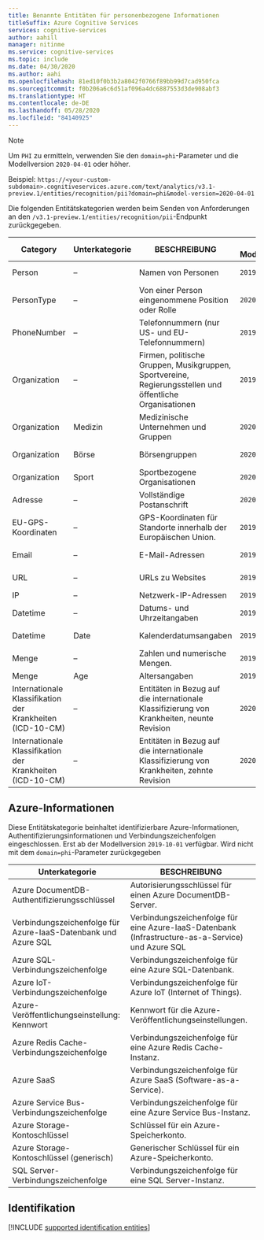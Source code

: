 ```yaml
---
title: Benannte Entitäten für personenbezogene Informationen
titleSuffix: Azure Cognitive Services
services: cognitive-services
author: aahill
manager: nitinme
ms.service: cognitive-services
ms.topic: include
ms.date: 04/30/2020
ms.author: aahi
ms.openlocfilehash: 81ed10f0b3b2a8042f0766f89bb99d7cad950fca
ms.sourcegitcommit: f0b206a6c6d51af096a4dc6887553d3de908abf3
ms.translationtype: HT
ms.contentlocale: de-DE
ms.lasthandoff: 05/28/2020
ms.locfileid: "84140925"
---
```

> [!NOTE]
> Um `PHI` zu ermitteln, verwenden Sie den `domain=phi`-Parameter und die Modellversion `2020-04-01` oder höher.
>
> Beispiel: `https://<your-custom-subdomain>.cognitiveservices.azure.com/text/analytics/v3.1-preview.1/entities/recognition/pii?domain=phi&model-version=2020-04-01`
 
Die folgenden Entitätskategorien werden beim Senden von Anforderungen an den `/v3.1-preview.1/entities/recognition/pii`-Endpunkt zurückgegeben.

| Category   | Unterkategorie | BESCHREIBUNG                          | Ab Modellversion | Notizen |
|------------|-------------|--------------------------------------|------------------------|---|
| Person     | –         | Namen von Personen  | `2019-10-01`  | Wird auch mit `domain=phi`zurückgegeben |
| PersonType | –         | Von einer Person eingenommene Position oder Rolle | `2020-02-01` | |
| PhoneNumber | – | Telefonnummern (nur US- und EU-Telefonnummern) | `2019-10-01` | Wird auch mit `domain=phi` zurückgegeben |
|Organization  | – | Firmen, politische Gruppen, Musikgruppen, Sportvereine, Regierungsstellen und öffentliche Organisationen  | `2019-10-01` | Nationalitäten und Religionen werden in diesem Entitätstyp nicht berücksichtigt.  |
|Organization | Medizin | Medizinische Unternehmen und Gruppen | `2020-04-01` | Wird auch mit `domain=phi`zurückgegeben |
|Organization | Börse | Börsengruppen | `2020-04-01` | Wird auch mit `domain=phi`zurückgegeben |
| Organization | Sport | Sportbezogene Organisationen | `2020-04-01` | Wird auch mit `domain=phi`zurückgegeben |
| Adresse | – | Vollständige Postanschrift  | `2020-04-01` | Wird auch mit `domain=phi`zurückgegeben |
| EU-GPS-Koordinaten | – | GPS-Koordinaten für Standorte innerhalb der Europäischen Union.  | `2019-10-01` |  |
| Email | – | E-Mail-Adressen | `2019-10-01` | Wird auch mit `domain=phi`zurückgegeben   |
| URL | – | URLs zu Websites | `2019-10-01` | Wird auch mit `domain=phi`zurückgegeben |
| IP | – | Netzwerk-IP-Adressen | `2019-10-01` | |
| Datetime | – | Datums- und Uhrzeitangaben | `2019-10-01` |  | 
| Datetime | Date | Kalenderdatumsangaben | `2019-10-01` | Wird auch mit `domain=phi`zurückgegeben |
| Menge | – | Zahlen und numerische Mengen. | `2019-10-01` |  |
| Menge | Age | Altersangaben | `2019-10-01` | | |
| Internationale Klassifikation der Krankheiten (ICD-10-CM) | – | Entitäten in Bezug auf die internationale Klassifizierung von Krankheiten, neunte Revision   | `2020-04-01` | Wird auch mit `domain=phi`zurückgegeben |
| Internationale Klassifikation der Krankheiten (ICD-10-CM) | – | Entitäten in Bezug auf die internationale Klassifizierung von Krankheiten, zehnte Revision    | `2020-04-01` | Wird auch mit `domain=phi`zurückgegeben |

## <a name="azure-information"></a>Azure-Informationen

Diese Entitätskategorie beinhaltet identifizierbare Azure-Informationen, Authentifizierungsinformationen und Verbindungszeichenfolgen eingeschlossen. Erst ab der Modellversion `2019-10-01` verfügbar. Wird nicht mit dem `domain=phi`-Parameter zurückgegeben

| Unterkategorie                           | BESCHREIBUNG                                                                 |
|---------------------------------------|-----------------------------------------------------------------------------|
| Azure DocumentDB-Authentifizierungsschlüssel             | Autorisierungsschlüssel für einen Azure DocumentDB-Server.                           |
| Verbindungszeichenfolge für Azure-IaaS-Datenbank und Azure SQL | Verbindungszeichenfolge für eine Azure-IaaS-Datenbank (Infrastructure-as-a-Service) und Azure SQL |
| Azure SQL-Verbindungszeichenfolge           | Verbindungszeichenfolge für eine Azure SQL-Datenbank.                                |
| Azure IoT-Verbindungszeichenfolge           | Verbindungszeichenfolge für Azure IoT (Internet of Things).                        |
| Azure-Veröffentlichungseinstellung: Kennwort        | Kennwort für die Azure-Veröffentlichungseinstellungen.                                        |
| Azure Redis Cache-Verbindungszeichenfolge   | Verbindungszeichenfolge für eine Azure Redis Cache-Instanz.                             |
| Azure SaaS                             | Verbindungszeichenfolge für Azure SaaS (Software-as-a-Service).                     |
| Azure Service Bus-Verbindungszeichenfolge   | Verbindungszeichenfolge für eine Azure Service Bus-Instanz.                                 |
| Azure Storage-Kontoschlüssel             | Schlüssel für ein Azure-Speicherkonto.                                   |
| Azure Storage-Kontoschlüssel (generisch)   | Generischer Schlüssel für ein Azure-Speicherkonto.                           |
| SQL Server-Verbindungszeichenfolge          | Verbindungszeichenfolge für eine SQL Server-Instanz.                                         |

## <a name="identification"></a>Identifikation

[!INCLUDE [supported identification entities](./identification-entities.md)]